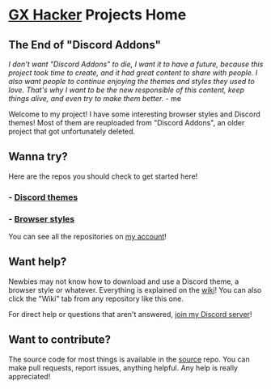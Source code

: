 # [GX Hacker](https://github.com/gx-hacker) Projects Home

## The End of "Discord Addons"

*I don't want "Discord Addons" to die, I want it to have a future, because this project took time to create, and it had great content to share with people. I also want people to continue enjoying the themes and styles they used to love. That's why I want to be the new responsible of this content, keep things alive, and even try to make them better.* - me

Welcome to my project! I have some interesting browser styles and Discord themes! Most of them are reuploaded from "Discord Addons", an older project that got unfortunately deleted.

## Wanna try?

Here are the repos you should check to get started here!

### - [Discord themes](https://github.com/gx-hacker/discord-themes)

### - [Browser styles](https://github.com/gx-hacker/browser-styles)

You can see all the repositories on [my account](https://github.com/gx-hacker)!

## Want help?

Newbies may not know how to download and use a Discord theme, a browser style or whatever. Everything is explained on the [wiki](https://github.com/gx-hacker/home/wiki)! You can also click the "Wiki" tab from any repository like this one.

For direct help or questions that aren't answered, [join my Discord server](https://dsc.gg/code-and-stuff)!

## Want to contribute?

The source code for most things is available in the [source](https://github.com/gx-hacker/source) repo. You can make pull requests, report issues, anything helpful. Any help is really appreciated!
